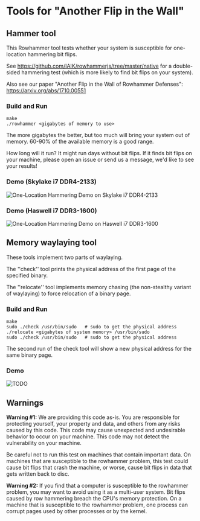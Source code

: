 # Tools for "Another Flip in the Wall"

## Hammer tool

This Rowhammer tool tests whether your system is susceptible for one-location hammering bit flips.

See https://github.com/IAIK/rowhammerjs/tree/master/native for a double-sided hammering test (which is more likely to find bit flips on your system).

Also see our paper "Another Flip in the Wall of Rowhammer Defenses": https://arxiv.org/abs/1710.00551

### Build and Run

```
make
./rowhammer <gigabytes of memory to use>
```

The more gigabytes the better, but too much will bring your system out of memory.
60-90% of the available memory is a good range.

How long will it run? It might run days without bit flips. If it finds bit flips on your machine, please open an issue or send us a message, we'd like to see your results!

### Demo (Skylake i7 DDR4-2133)

![One-Location Hammering Demo on Skylake i7 DDR4-2133](https://raw.githubusercontent.com/IAIK/flipfloyd/master/lab05.gif)

### Demo (Haswell i7 DDR3-1600)

![One-Location Hammering Demo on Haswell i7 DDR3-1600](https://raw.githubusercontent.com/IAIK/flipfloyd/master/lab02.gif)

## Memory waylaying tool

These tools implement two parts of waylaying.

The ''check'' tool prints the physical address of the first page of the specified binary.

The ''relocate'' tool implements memory chasing (the non-stealthy variant of waylaying) to force relocation of a binary page.

### Build and Run

```
make
sudo ./check /usr/bin/sudo   # sudo to get the physical address
./relocate <gigabytes of system memory> /usr/bin/sudo
sudo ./check /usr/bin/sudo   # sudo to get the physical address
```

The second run of the check tool will show a new physical address for the same binary page.

### Demo

![TODO](https://raw.githubusercontent.com/IAIK/flipfloyd/master/todo.gif)

## Warnings

**Warning #1:** We are providing this code as-is.  You are responsible
for protecting yourself, your property and data, and others from any
risks caused by this code.  This code may cause unexpected and
undesirable behavior to occur on your machine.  This code may not
detect the vulnerability on your machine.

Be careful not to run this test on machines that contain important
data.  On machines that are susceptible to the rowhammer problem, this
test could cause bit flips that crash the machine, or worse, cause bit
flips in data that gets written back to disc.

**Warning #2:** If you find that a computer is susceptible to the
rowhammer problem, you may want to avoid using it as a multi-user
system.  Bit flips caused by row hammering breach the CPU's memory
protection.  On a machine that is susceptible to the rowhammer
problem, one process can corrupt pages used by other processes or by
the kernel.

